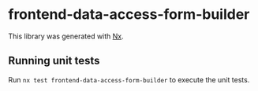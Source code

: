 # frontend-data-access-form-builder

This library was generated with [Nx](https://nx.dev).

## Running unit tests

Run `nx test frontend-data-access-form-builder` to execute the unit tests.
